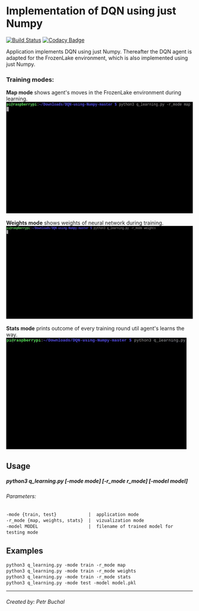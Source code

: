 # Implementation of DQN using just Numpy
[![Build Status](https://travis-ci.org/LachubCz/DQN-using-Numpy.svg?branch=master)](https://travis-ci.org/LachubCz/DQN-using-Numpy) [![Codacy Badge](https://api.codacy.com/project/badge/Grade/0ebf810ab4524818a61a8958d48570c2)](https://www.codacy.com/app/LachubCz/DQN-using-Numpy?utm_source=github.com&amp;utm_medium=referral&amp;utm_content=LachubCz/DQN-using-Numpy&amp;utm_campaign=Badge_Grade)

Application implements DQN using just Numpy. Thereafter the DQN agent is adapted for the FrozenLake environment, which is also implemented using just Numpy. 

### Training modes:

**Map mode** shows agent's moves in the FrozenLake environment during learning.
<img src="https://raw.githubusercontent.com/LachubCz/DQN-using-Numpy/master/images/map.gif" height="300"/>

**Weights mode** shows weights of neural network during training.
<img src="https://raw.githubusercontent.com/LachubCz/DQN-using-Numpy/master/images/weights.gif" height="250"/>

**Stats mode** prints outcome of every training round util agent's learns the way.
<img src="https://raw.githubusercontent.com/LachubCz/DQN-using-Numpy/master/images/stats.gif" height="300"/>

Usage
-----
##### python3 q_learning.py  [-mode mode] [-r_mode r_mode] [-model model]
###### Parameters:

    -mode {train, test}            |  application mode
    -r_mode {map, weights, stats}  |  vizualization mode
    -model MODEL                   |  filename of trained model for testing mode


Examples
-----------------
    python3 q_learning.py -mode train -r_mode map
    python3 q_learning.py -mode train -r_mode weights
    python3 q_learning.py -mode train -r_mode stats
    python3 q_learning.py -mode test -model model.pkl

****
###### Created by: Petr Buchal
